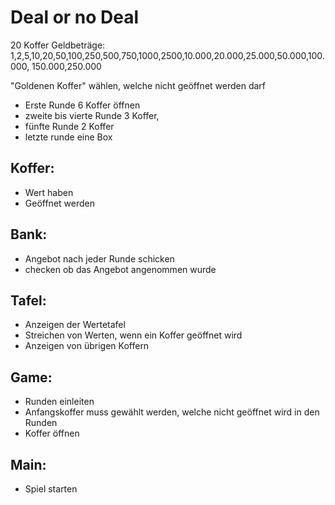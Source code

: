 # Deal or no Deal

20 Koffer 
Geldbeträge: 1,2,5,10,20,50,100,250,500,750,1000,2500,10.000,20.000,25.000,50.000,100.000, 150.000,250.000

"Goldenen Koffer" wählen, welche nicht geöffnet werden darf

- Erste Runde 6 Koffer öffnen
- zweite bis vierte Runde 3 Koffer,
- fünfte Runde 2 Koffer
- letzte runde eine Box

## Koffer:
- Wert haben
- Geöffnet werden

## Bank:
- Angebot nach jeder Runde schicken
- checken ob das Angebot angenommen wurde 

## Tafel:
- Anzeigen der Wertetafel
- Streichen von Werten, wenn ein Koffer geöffnet wird
- Anzeigen von übrigen Koffern


## Game:
- Runden einleiten 
- Anfangskoffer muss gewählt werden, welche nicht geöffnet wird in den Runden
- Koffer öffnen

## Main: 
- Spiel starten